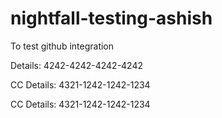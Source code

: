 # nightfall-testing-ashish
To test github integration

Details: 4242-4242-4242-4242

CC Details: 4321-1242-1242-1234

CC Details: 4321-1242-1242-1234
